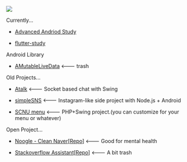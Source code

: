 <a href="https://stackrating.com/user/7877391"><img src="https://stackrating.com/badge/7877391" /></a>

Currently...

- [Advanced Andriod Study](https://github.com/chanjungkim/advanced-android-study)

- [flutter-study](https://github.com/chanjungkim/flutter-study)

Android Library

- [AMutableLiveData](https://github.com/chanjungkim/AMutableLiveData) <--- trash

Old Projects...

- [Atalk](https://github.com/chanjungkim/ATalk) <--- Socket based chat with Swing

- [simpleSNS](https://github.com/chanjungkim/simpleSNS) <--- Instagram-like side project with Node.js + Android

- [SCNU menu](https://github.com/chanjungkim/scnumenu) <--- PHP+Swing project.(you can customize for your menu or whatever)

Open Project...

- [Noogle - Clean Naver](https://chrome.google.com/webstore/detail/noogle-clean-naver/fjgggfbmofokfmdecldnhlommognnepc)[[Repo](https://github.com/chanjungkim/noogle)] <--- Good for mental health

- [Stackoverflow Assistant](https://chrome.google.com/webstore/detail/stackoverflow-assistant/hihdmkmijhclhikapcedghlllpdliddg)[[Repo](https://github.com/chanjungkim/stackoverflow-assistanthttps://github.com/chanjungkim/stackoverflow-assistant)] <--- A bit trash


<!--
**chanjungkim/chanjungkim** is a ✨ _special_ ✨ repository because its `README.md` (this file) appears on your GitHub profile.

Here are some ideas to get you started:

- 🔭 I’m currently working on ...
- 🌱 I’m currently learning ...
- 👯 I’m looking to collaborate on ...
- 🤔 I’m looking for help with ...
- 💬 Ask me about ...
- 📫 How to reach me: ...
- 😄 Pronouns: ...
- ⚡ Fun fact: ...
-->
